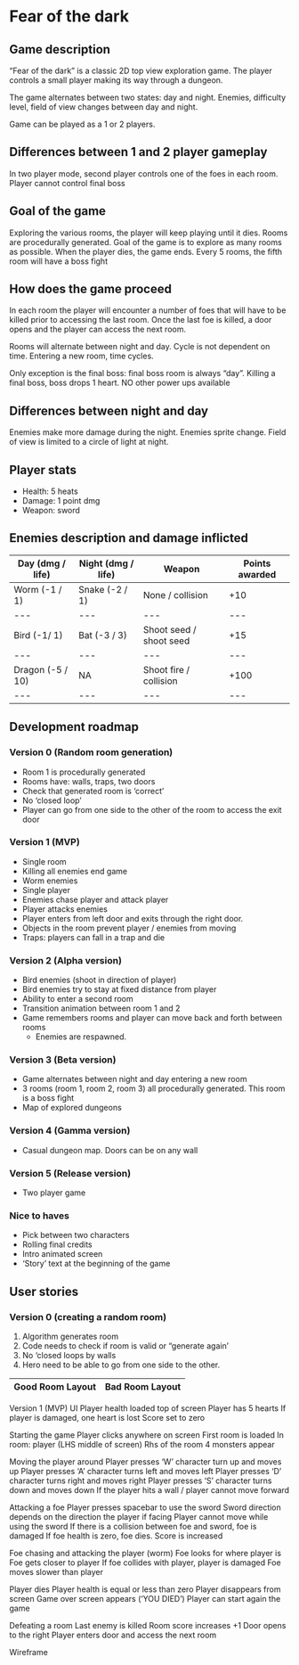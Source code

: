 # Fear of the dark
## Game description
“Fear of the dark” is a classic 2D top view exploration game.
The player controls a small player making its way through a dungeon. 

The game alternates between two states: day and night.
Enemies, difficulty level, field of view changes between day and night. 

Game can be played as a 1 or 2 players. 

## Differences between 1 and 2 player gameplay
In two player mode, second player controls one of the foes in each room. 
Player cannot control final boss

## Goal of the game
Exploring the various rooms, the player will keep playing until it dies.
Rooms are procedurally generated.
Goal of the game is to explore as many rooms as possible.
When the player dies, the game ends. 
Every 5 rooms, the fifth room will have a boss fight 

## How does the game proceed

In each room the player will encounter a number of foes that will have to be killed prior to accessing the last room. 
Once the last foe is killed, a door opens and the player can access the next room.

Rooms will alternate between night and day. Cycle is not dependent on time. 
Entering a new room, time cycles.
 
Only exception is the final boss: final boss room is always “day”.
Killing a final boss, boss drops 1 heart. NO other power ups available 

## Differences between night and day
Enemies make more damage during the night. 
Enemies sprite change.
Field of view is limited to a circle of light at night. 

## Player stats
* Health: 5 heats
* Damage: 1 point dmg
* Weapon: sword


## Enemies description and damage inflicted 


| Day (dmg / life) | Night (dmg / life) | Weapon | Points awarded |
|------------------| -------------------|-----------------|-----|
| Worm (-1 / 1)    | Snake (-2 / 1)     | None / collision| +10 |
|---|---|---|---|
| Bird (-1/ 1) | Bat (-3 / 3) | Shoot seed / shoot seed | +15 |
|---|---|---|---|
| Dragon (-5 / 10) | NA | Shoot fire / collision | +100 |
|---|---|---|---|

## Development roadmap
### Version 0 (Random room generation)
* Room 1 is procedurally generated 
* Rooms have: walls, traps, two doors 
* Check that generated room is ‘correct’
* No ‘closed loop’ 
* Player can go from one side to the other of the room to access the exit door 

### Version 1 (MVP)
* Single room 
* Killing all enemies end game
* Worm enemies
* Single player
* Enemies chase player and attack player
* Player attacks enemies 
* Player enters from left door and exits through the right door. 
* Objects in the room prevent player / enemies from moving
* Traps: players can fall in a trap and die 

### Version 2 (Alpha version) 
* Bird enemies (shoot in direction of player)
* Bird enemies try to stay at fixed distance from player 
* Ability to enter a second room
* Transition animation between room 1 and 2
* Game remembers rooms and player can move back and forth between rooms
  * Enemies are respawned. 

### Version 3 (Beta version)
* Game alternates between night and day entering a new room
* 3 rooms (room 1, room 2, room 3) all procedurally generated. This room is a boss fight
* Map of explored dungeons

### Version 4 (Gamma version)
* Casual dungeon map. Doors can be on any wall

### Version 5 (Release version)
* Two player game 

### Nice to haves
* Pick between two characters 
* Rolling final credits
* Intro animated screen
* ‘Story’ text at the beginning of the game 


## User stories
### Version 0 (creating a random room)
1. Algorithm generates room 
2. Code needs to check if room is valid or “generate again’
3. No ‘closed loops by walls
4. Hero need to be able to go from one side to the other. 


| Good Room Layout | Bad Room Layout |
| --- | --- |




Version 1 (MVP)
UI
Player health loaded top of screen
Player has 5 hearts
If player is damaged, one heart is lost
Score set to zero

Starting the game
Player clicks anywhere on screen
First room is loaded 
In room: player (LHS middle of screen)
Rhs of the room 4 monsters appear

Moving the player around
Player presses ‘W’ character turn up and moves up
Player presses ‘A’ character turns left and moves left
Player presses ‘D’ character turns right and moves right
Player presses ‘S’ character turns down and moves down 
If the player hits a wall / player cannot move forward 

Attacking a foe
Player presses spacebar to use the sword
Sword direction depends on the direction the player if facing
Player cannot move while using the sword 
If there is a collision between foe and sword, foe is damaged
If foe health is zero, foe dies. 
Score is increased 

Foe chasing and attacking the player (worm)
Foe looks for where player is
Foe gets closer to player 
If foe collides with player, player is damaged 
Foe moves slower than player 

Player dies 
Player health is equal or less than zero
Player disappears from screen
Game over screen appears (‘YOU DIED’)
Player can start again the game 

Defeating a room
Last enemy is killed
Room score increases +1 
Door opens to the right
Player enters door and access the next room


Wireframe 
